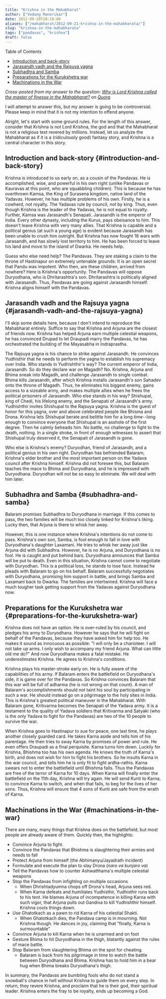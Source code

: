 ```yaml
---
title: "Krishna in the Mahabharat"
author: ["Vedang Manerikar"]
date: 2012-09-20T20:18:00
aliases: ["/mahabharat/2012-09-21-krishna-in-the-mahabharata/"]
slug: "krishna-in-the-mahabharata"
tags: ["pandavas", "krishna"]
draft: false
---
```


<div class="ox-hugo-toc toc">

<div class="heading">Table of Contents</div>

- [Introduction and back-story](#introduction-and-back-story)
- [Jarasandh vadh and the Rajsuya yagna](#jarasandh-vadh-and-the-rajsuya-yagna)
- [Subhadhra and Samba](#subhadhra-and-samba)
- [Preparations for the Kurukshetra war](#preparations-for-the-kurukshetra-war)
- [Machinations in the War](#machinations-in-the-war)

</div>
<!--endtoc-->

_Cross-posted from my answer to the question: [Why is Lord Krishna called the master of finesse in the Mahabharat?](http://www.quora.com/Mahabharata/Why-is-Lord-Krishna-called-the-master-of-finesse-in-the-Mahabharat/answer/Vedang-Manerikar) on [Quora](http://quora.com)_

I will attempt to answer this, but my answer is going to be controversial. Please keep in mind that it is not my intention to offend anyone.

<!--more-->

Alright, let's start with some ground rules. For the length of this answer, consider that Krishna is not Lord Krishna, the god and that the Mahabharat is not a religious text revered by millions. Instead, let us analyze the Mahabharat as if it is a (ridiculously good) fantasy story, and Krishna is a central character in this story.


## Introduction and back-story {#introduction-and-back-story}

Krishna is introduced to us early on, as a cousin of the Pandavas. He is accomplished, wise, and powerful in his own right (unlike Pandavas or Kauravas at this point, who are squabbling children). This is because he has overthrown Kamsa, the King of Surasena kingdom, native land of the Yadavas. However, he has multiple problems of his own. Firstly, he is a cowherd, not royalty. The Yadavas rule by council, not by king. Thus, even though Krishna is the leader of the Yadavas, he is not equal to royalty. Further, Kamsa was Jarasandh's Senapati. Jarasandh is the emperor of India. Every other dynasty, including the Kurus, pays obeisance to him. This doesn't leave Krishna with very many allies. That Krishna is capable and a political genius (at such a young age) is evident because Jarasandh has been unable to crush him outright. But Krishna has now fought 18 wars with Jarasandh, and has slowly lost territory to him. He has been forced to leave his land and move to the island of Dwarka. He needs help.

Guess who else need help? The Pandavas. They are staking a claim to the throne of Hastinapur on extremely untenable grounds: It is an open secret that Pandu was impotent. Who then, are these children, arrived from nowhere? Here is Krishna's opportunity. The Pandavas will oppose Duryodhana, who is Dhritarashtra's son. Dhritarashtra is politically aligned with Jarasandh. Thus, Pandavas are going against Jarasandh himself. Krishna aligns himself with the Pandavas.


## Jarasandh vadh and the Rajsuya yagna {#jarasandh-vadh-and-the-rajsuya-yagna}

I'll skip some details here, because I don't intend to reproduce the Mahabharat entirely. Suffice to say that Krishna and Arjuna are the closest of friends now. Krishna has helped Arjuna earn multiple celestial weapons, he has convinced Drupad to let Draupadi marry the Pandavas, he has orchestrated the building of the Mayasabha in Indraprastha.

The Rajsuya yagna is his chance to strike against Jarasandh. He convinces Yudhisthir that he needs to perform the yagna to establish his supremacy over India. Who stands in Yudhishthir's way? The current emperor of India, Jarasandh. So do they declare war on Magadh? No. Krishna, Arjuna and Bhima sneak into Magadh, and challenge Jarasandh to single combat. Bhima kills Jarasandh, after which Krishna installs Jarasandh's son Sahadev onto the throne of Magadh. Thus, he eliminates his biggest enemy, gains access to a sizeable army, and makes multiple allies when he frees the political prisoners of Jarasandh. Who else stands in his way? Shishupal, king of Chedi, his lifelong enemy, and the Senapati of Jarasandh's army. Yudhishthir invites Shishupal to the Rajsuya yagna. Krishna is the guest of honor for this yagna, over and above celebrated people like Bhisma and Drona. Krishna lets Shishupal berate and belittle him for a long time--long enough to convince everyone that Shishupal is an asshole of the first degree. Then he calmly beheads him. No battle, no challenge to fight to the death, nothing. In a single stroke, in front of enough witnesses to assert that Shishupal truly deserved it, the Senapati of Jarasandh is gone.

Who else is Krishna's enemy? Duryodhan, friend of Jarasandh, and a political genius in his own right. Duryodhan has befriended Balaram, Krishna's elder brother and the most important person on the Yadava council after Krishna himself. Krishna did not foresee this, but Balaram teaches the mace to Bhima and Duryodhana, and he is impressed with Duryodhana. Duryodhan will not be so easy to eliminate. We will deal with him later.


## Subhadhra and Samba {#subhadhra-and-samba}

Balaram promises Subhadhra to Duryodhana in marriage. If this comes to pass, the two families will be much too closely linked for Krishna's liking. Lucky then, that Arjuna is there to whisk her away.

However, this is one instance where Krishna's intentions do not come to pass. Krishna's own son, Samba, is fool enough to fall in love with Duryodhana's daughter Laxamani. He tries to whisk her away just like Arjuna did with Subhadhra. However, he is no Arjuna, and Duryodhana is no fool. He is caught and put behind bars. Duryodhana announces that Samba will be put to death. Even in this situation, Krishna cannot come to negotiate with Duryodhan. This is a political loss, he stands to lose face. Instead he pleads with Balaram to go on his behalf. Balaram successfully negotiates with Duryodhana, promising him support in battle, and brings Samba and Laxamani back to Dwarka. The families are intertwined. Krishna will face a much tougher task getting support from the Yadavas against Duryodhana now.


## Preparations for the Kurukshetra war {#preparations-for-the-kurukshetra-war}

Krishna does not have an option. He is over-ruled by his council, and pledges his army to Duryodhana. However he says that he will fight on behalf of the Pandavas, because they have asked him for help too. He makes it sound as innocuous as possible: "I will only be a charioteer. I will not take up arms. I only wish to accompany my friend Arjuna. What can little old me do?" And now Duryodhana makes a fatal mistake. He underestimates Krishna. He agrees to Krishna's conditions.

Krishna plays his master-stroke early on. He is fully aware of the capabilities of his army. If Balaram enters the battlefield on Duryodhana's side, it is game over for the Pandavas. So Krishna convinces Balaram that this war will be full of adharma (he is not wrong on that count). A man of Balaram's accomplishments should not taint his soul by participating in such a war. He should instead go on a pilgrimage to the holy sites in India. <span class="underline">This</span> is Krishna's greatest political maneuver in the Mahabharat. With Balaram gone, Kritivarma becomes the Senapati of the Yadava army. It is a testament to the quality of Yadava soldiers that Kritivarma and Satyaki (who is the only Yadava to fight for the Pandavas) are two of the 10 people to survive the war.

When Krishna goes to Hastinapur to sue for peace, one last time, he plays another closely guarded card. He takes Karna aside and tells him of his parentage. He then tries to sway Karna by promises of power and rule. He even offers Draupadi as a final perquisite. Karna turns him down. Luckily for Krishna, Bhishma too has his own agenda. He knows the truth of Karna's birth, and does not wish for him to fight his brothers. So he insults Karna in the war council, and tells him he is only fit to fight ardha-rathis. Karna swears not to enter the battlefield until Bhishma falls. Thus the Pandavas are free of the terror of Karna for 10 days. When Karna will finally enter the battlefield on the 11th day, Krishna will try again. He will send Kunti to Karna, to convince Karna to switch, and when that fails, to beg for the lives of her sons. Thus, Krishna will ensure that 4 sons of Kunti are safe from the wrath of Karna.


## Machinations in the War {#machinations-in-the-war}

There are many, many things that Krishna does on the battlefield, but most people are already aware of them. Quickly then, the highlights:

-   Convince Arjuna to fight.
-   Convince the Pandavas that Bhishma is slaughtering their armies and needs to fall
-   Protect Arjuna from himself (the Abhimanyu/Jayadrath incident)
-   Formulate and execute the plan to slay Drona (_naro va kunjaro va_)
-   Tell the Pandavas how to counter Ashwatthama's multiple celestial weapons
-   Stop the Pandavas from infighting on multiple occasions
    -   When Dhrishtadyumna chops off Drona's head, Arjuna sees red.
    -   When Karna defeats and humiliates Yudhisthir, Yudhisthir runs back to his tent. He blames Arjuna of incompetence in killing Karna with such vigor, that Arjuna pulls out Gandiva to kill Yudhishthir himself. Krishna cools things down.
-   Use Ghatotkach as a pawn to rid Karna of his celestial Shakti.
    -   When Ghatotkach dies, the Pandava camp is in mourning. Not Krishna though. He dances in joy, claiming that "finally, Karna is surmountable"
-   Convince Arjuna to kill Karna when he is unarmed and on foot
-   Gesture Bhima to hit Duryodhana in the thigh, blatantly against the rules of mace battle.
-   Stop Balaram from slaughtering Bhima on the spot for cheating.
    -   Balaram is back from his pilgrimage in time to watch the battle between Duryodhana and Bhima. Krishna has to hold him in a bear hug when Bhima breaks Duryodhana's thigh.

In summary, the Pandavas are bumbling fools who do not stand a snowball's chance in hell without Krishna to guide them on every step. In return, they revere Krishna, and proclaim that he is their god, their spiritual leader. Krishna enters the fray to be royalty, ends up becoming a God.
